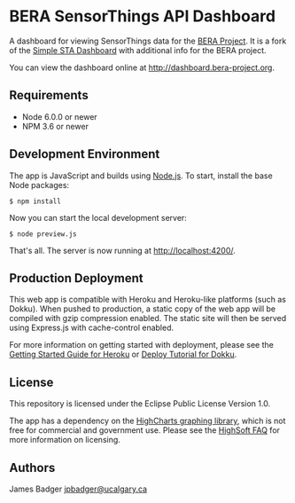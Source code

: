 # BERA SensorThings API Dashboard

A dashboard for viewing SensorThings data for the [BERA Project](http://www.bera-project.org). It is a fork of the [Simple STA Dashboard](https://github.com/GeoSensorWebLab/sensorthings-dashboard) with additional info for the BERA project.

You can view the dashboard online at http://dashboard.bera-project.org.

## Requirements

* Node 6.0.0 or newer
* NPM 3.6 or newer

## Development Environment

The app is JavaScript and builds using [Node.js](https://nodejs.org/). To start, install the base Node packages:

    $ npm install

Now you can start the local development server:

    $ node preview.js

That's all. The server is now running at [http://localhost:4200/](http://localhost:4200/).

## Production Deployment

This web app is compatible with Heroku and Heroku-like platforms (such as Dokku). When pushed to production, a static copy of the web app will be compiled with gzip compression enabled. The static site will then be served using Express.js with cache-control enabled.

For more information on getting started with deployment, please see the [Getting Started Guide for Heroku](https://devcenter.heroku.com/start) or [Deploy Tutorial for Dokku](http://dokku.viewdocs.io/dokku/application-deployment/).

## License

This repository is licensed under the Eclipse Public License Version 1.0.

The app has a dependency on the [HighCharts graphing library](http://www.highcharts.com/), which is not free for commercial and government use. Please see the [HighSoft FAQ](https://shop.highsoft.com/faq) for more information on licensing.

## Authors

James Badger <jpbadger@ucalgary.ca>
